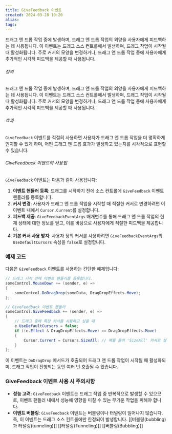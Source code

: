 ```yaml
---
title: GiveFeedback 이벤트
created: 2024-03-28 10:20
alias:
tags:
---
```

드래그 앤 드롭 작업 중에 발생하며, 
드래그 앤 드롭 작업의 외양을 사용자에게 피드백하는 데 사용됩니다. 
이 이벤트는 드래그 소스 컨트롤에서 발생하며, 드래그 작업이 시작될 때 활성화됩니다. 
주로 커서의 모양을 변경하거나, 
드래그 앤 드롭 작업 중에 사용자에게 추가적인 시각적 피드백을 제공할 때 사용됩니다.
###### 정의
드래그 앤 드롭 작업 중에 발생하며, 
드래그 앤 드롭 작업의 외양을 사용자에게 피드백하는 데 사용됩니다. 
이 이벤트는 드래그 소스 컨트롤에서 발생하며, 드래그 작업이 시작될 때 활성화됩니다. 
주로 커서의 모양을 변경하거나, 드래그 앤 드롭 작업 중에 사용자에게 추가적인 시각적 피드백을 제공할 때 사용됩니다.
###### 효과
`GiveFeedback` 이벤트를 적절히 사용하면 
사용자가 드래그 앤 드롭 작업을 더 명확하게 인지할 수 있게 하며, 
어떤 드래그 앤 드롭 효과가 발생하고 있는지를 시각적으로 표현할 수 있습니다.
###### GiveFeedback 이벤트의 사용법
`GiveFeedback` 이벤트는 다음과 같이 사용됩니다:

1. **이벤트 핸들러 등록**: 드래그를 시작하기 전에 소스 컨트롤에 `GiveFeedback` 이벤트 핸들러를 등록합니다.
2. **커서 변경**: 사용자가 드래그 앤 드롭 작업을 시작할 때 적절한 커서로 변경하려면 이 이벤트 내에서 `Cursor.Current`를 설정합니다.
3. **피드백 제공**: `GiveFeedbackEventArgs` 매개변수를 통해 드래그 앤 드롭 작업의 현재 상태에 대한 정보를 얻고, 이를 바탕으로 사용자에게 적절한 피드백을 제공합니다.
4. **기본 커서 사용 방지**: 사용자 정의 커서를 사용하려면 `GiveFeedbackEventArgs`의 `UseDefaultCursors` 속성을 `false`로 설정합니다.

### 예제 코드

다음은 `GiveFeedback` 이벤트를 사용하는 간단한 예제입니다:

```csharp
// 드래그 시작 전에 이벤트 핸들러를 등록합니다.
someControl.MouseDown += (sender, e) =>
{
    someControl.DoDragDrop(someData, DragDropEffects.Move);
};

// GiveFeedback 이벤트 핸들러
someControl.GiveFeedback += (sender, e) =>
{
    // 드래그 중에 특정 커서를 사용하고 싶을 때
    e.UseDefaultCursors = false;
    if ((e.Effect & DragDropEffects.Move) == DragDropEffects.Move)
    {
        Cursor.Current = Cursors.SizeAll; // 예를 들어 'SizeAll' 커서로 설정
    }
};
```

이 이벤트는 `DoDragDrop` 메서드가 호출되어 드래그 앤 드롭 작업이 시작될 때 활성화되며, 드래그 작업이 진행되는 동안 여러 번 호출될 수 있습니다.

### GiveFeedback 이벤트 사용 시 주의사항

- **성능 고려**: `GiveFeedback` 이벤트는 드래그 작업 중 반복적으로 발생할 수 있으므로, 이벤트 핸들러 내에서 성능에 영향을 미칠 수 있는 무거운 작업을 피해야 합니다.
- **이벤트 버블링**: `GiveFeedback` 이벤트는 버블링이나 터널링이 일어나지 않습니다. 즉, 이 이벤트는 드래그 소스 컨트롤에만 한정되어 발생합니다.
[[버블링(bubbling)과 터널링(tunneling)]]
[[터널링(Tunneling)]]
[[버블링(Bubbling)]]



